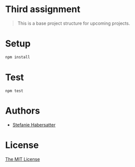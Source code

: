 # Third assignment

> This is a base project structure for upcoming projects.

# Setup

```js
npm install
```

# Test

```
npm test
```

# Authors

- [Stefanie Habersatter](mailto:habi1986@gmx.at)

# License

[The MIT License](https://opensource.org/licenses/MIT)
